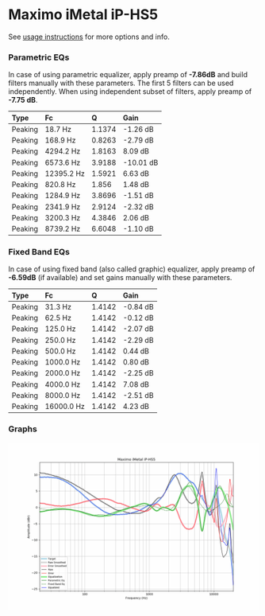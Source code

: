 # Maximo iMetal iP-HS5
See [usage instructions](https://github.com/jaakkopasanen/AutoEq#usage) for more options and info.

### Parametric EQs
In case of using parametric equalizer, apply preamp of **-7.86dB** and build filters manually
with these parameters. The first 5 filters can be used independently.
When using independent subset of filters, apply preamp of **-7.75 dB**.

| Type    | Fc         |      Q | Gain      |
|:--------|:-----------|:-------|:----------|
| Peaking | 18.7 Hz    | 1.1374 | -1.26 dB  |
| Peaking | 168.9 Hz   | 0.8263 | -2.79 dB  |
| Peaking | 4294.2 Hz  | 1.8163 | 8.09 dB   |
| Peaking | 6573.6 Hz  | 3.9188 | -10.01 dB |
| Peaking | 12395.2 Hz | 1.5921 | 6.63 dB   |
| Peaking | 820.8 Hz   | 1.856  | 1.48 dB   |
| Peaking | 1284.9 Hz  | 3.8696 | -1.51 dB  |
| Peaking | 2341.9 Hz  | 2.9124 | -2.32 dB  |
| Peaking | 3200.3 Hz  | 4.3846 | 2.06 dB   |
| Peaking | 8739.2 Hz  | 6.6048 | -1.10 dB  |

### Fixed Band EQs
In case of using fixed band (also called graphic) equalizer, apply preamp of **-6.59dB**
(if available) and set gains manually with these parameters.

| Type    | Fc         |      Q | Gain     |
|:--------|:-----------|:-------|:---------|
| Peaking | 31.3 Hz    | 1.4142 | -0.84 dB |
| Peaking | 62.5 Hz    | 1.4142 | -0.12 dB |
| Peaking | 125.0 Hz   | 1.4142 | -2.07 dB |
| Peaking | 250.0 Hz   | 1.4142 | -2.29 dB |
| Peaking | 500.0 Hz   | 1.4142 | 0.44 dB  |
| Peaking | 1000.0 Hz  | 1.4142 | 0.80 dB  |
| Peaking | 2000.0 Hz  | 1.4142 | -2.25 dB |
| Peaking | 4000.0 Hz  | 1.4142 | 7.08 dB  |
| Peaking | 8000.0 Hz  | 1.4142 | -2.51 dB |
| Peaking | 16000.0 Hz | 1.4142 | 4.23 dB  |

### Graphs
![](./Maximo%20iMetal%20iP-HS5.png)